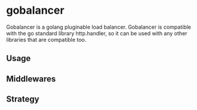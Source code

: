 # gobalancer
Gobalancer is a golang pluginable load balancer. Gobalancer is compatible with the go standard library http.handler, so it can be used with any other libraries that are compatible too.

## Usage
## Middlewares
## Strategy
